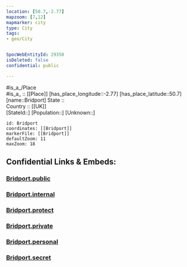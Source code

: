 ```yaml
---
location: [50.7,-2.77] 
mapzoom: [7,12] 
mapmarker: city 
type: City
tags:
- geo/City


SpocWebEntityId: 29350
isDeleted: false
confidential: public

---
```

#is_a_/Place  
#is_a_ :: [[Place]] 
[has_place_longitude::-2.77] 
[has_place_latitude::50.7] 
[name::Bridport] 
State ::  
Country :: [[UK]]  
[StateId::] 
[Population::] 
[Unknown::] 


```leaflet
id: Bridport
coordinates: [[Bridport]] 
markerFile: [[Bridport]] 
defaultZoom: 11 
maxZoom: 18
```


## Confidential Links & Embeds: 

### [Bridport.public](/_public/\Earth\Continent\Europe\Europe~North\UK\England\Regions~England\South_West_England\DorsetBridport.public.md) 

### [Bridport.internal](/_internal/\Earth\Continent\Europe\Europe~North\UK\England\Regions~England\South_West_England\DorsetBridport.internal.md) 

### [Bridport.protect](/_protect/\Earth\Continent\Europe\Europe~North\UK\England\Regions~England\South_West_England\DorsetBridport.protect.md) 

### [Bridport.private](/_private/\Earth\Continent\Europe\Europe~North\UK\England\Regions~England\South_West_England\DorsetBridport.private.md) 

### [Bridport.personal](/_personal/\Earth\Continent\Europe\Europe~North\UK\England\Regions~England\South_West_England\DorsetBridport.personal.md) 

### [Bridport.secret](/_secret/\Earth\Continent\Europe\Europe~North\UK\England\Regions~England\South_West_England\DorsetBridport.secret.md)

